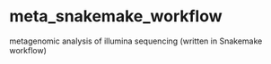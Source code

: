 # meta_snakemake_workflow
metagenomic analysis of illumina sequencing (written in Snakemake workflow)

